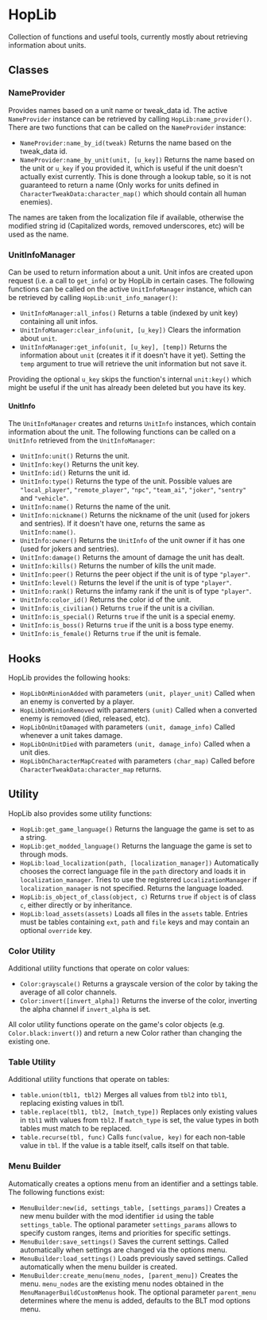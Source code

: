 # HopLib

Collection of functions and useful tools, currently mostly about retrieving information about units.

## Classes

### NameProvider

Provides names based on a unit name or tweak_data id. The active ``NameProvider`` instance can be retrieved by calling ``HopLib:name_provider()``. There are two functions that can be called on the ``NameProvider`` instance:

- ``NameProvider:name_by_id(tweak)`` Returns the name based on the tweak_data id.
- ``NameProvider:name_by_unit(unit, [u_key])`` Returns the name based on the unit or ``u_key`` if you provided it, which is useful if the unit doesn't actually exist currently. This is done through a lookup table, so it is not guaranteed to return a name (Only works for units defined in ``CharacterTweakData:character_map()`` which should contain all human enemies).

The names are taken from the localization file if available, otherwise the modified string id (Capitalized words, removed underscores, etc) will be used as the name.

### UnitInfoManager

Can be used to return information about a unit. Unit infos are created upon request (i.e. a call to ``get_info``) or by HopLib in certain cases. The following functions can be called on the active ``UnitInfoManager`` instance, which can be retrieved by calling ``HopLib:unit_info_manager()``:

- ``UnitInfoManager:all_infos()`` Returns a table (indexed by unit key) containing all unit infos.
- ``UnitInfoManager:clear_info(unit, [u_key])`` Clears the information about ``unit``.
- ``UnitInfoManager:get_info(unit, [u_key], [temp])`` Returns the information about ``unit`` (creates it if it doesn't have it yet). Setting the ``temp`` argument to true will retrieve the unit information but not save it.

Providing the optional ``u_key`` skips the function's internal ``unit:key()`` which might be useful if the unit has already been deleted but you have its key.

#### UnitInfo

The ``UnitInfoManager`` creates and returns ``UnitInfo`` instances, which contain information about the unit. The following functions can be called on a ``UnitInfo`` retrieved from the ``UnitInfoManager``:

- ``UnitInfo:unit()`` Returns the unit.
- ``UnitInfo:key()`` Returns the unit key.
- ``UnitInfo:id()`` Returns the unit id.
- ``UnitInfo:type()`` Returns the type of the unit. Possible values are ``"local_player"``, ``"remote_player"``, ``"npc"``, ``"team_ai"``, ``"joker"``, ``"sentry"`` and ``"vehicle"``.
- ``UnitInfo:name()`` Returns the name of the unit.
- ``UnitInfo:nickname()`` Returns the nickname of the unit (used for jokers and sentries). If it doesn't have one, returns the same as ``UnitInfo:name()``.
- ``UnitInfo:owner()`` Returns the ``UnitInfo`` of the unit owner if it has one (used for jokers and sentries).
- ``UnitInfo:damage()`` Returns the amount of damage the unit has dealt.
- ``UnitInfo:kills()`` Returns the number of kills the unit made.
- ``UnitInfo:peer()`` Returns the peer object if the unit is of type ``"player"``.
- ``UnitInfo:level()`` Returns the level if the unit is of type ``"player"``.
- ``UnitInfo:rank()`` Returns the infamy rank if the unit is of type ``"player"``.
- ``UnitInfo:color_id()`` Returns the color id of the unit.
- ``UnitInfo:is_civilian()`` Returns ``true`` if the unit is a civilian.
- ``UnitInfo:is_special()`` Returns ``true`` if the unit is a special enemy.
- ``UnitInfo:is_boss()`` Returns ``true`` if the unit is a boss type enemy.
- ``UnitInfo:is_female()`` Returns ``true`` if the unit is female.

## Hooks

HopLib provides the following hooks:

- ``HopLibOnMinionAdded`` with parameters ``(unit, player_unit)`` Called when an enemy is converted by a player.
- ``HopLibOnMinionRemoved`` with parameters ``(unit)`` Called when a converted enemy is removed (died, released, etc).
- ``HopLibOnUnitDamaged`` with parameters ``(unit, damage_info)`` Called whenever a unit takes damage.
- ``HopLibOnUnitDied`` with parameters ``(unit, damage_info)`` Called when a unit dies.
- ``HopLibOnCharacterMapCreated`` with parameters ``(char_map)`` Called before ``CharacterTweakData:character_map`` returns.

## Utility

HopLib also provides some utility functions:

- ``HopLib:get_game_language()`` Returns the language the game is set to as a string.
- ``HopLib:get_modded_language()`` Returns the language the game is set to through mods.
- ``HopLib:load_localization(path, [localization_manager])`` Automatically chooses the correct language file in the ``path`` directory and loads it in ``localization_manager``. Tries to use the registered ``LocalizationManager`` if ``localization_manager`` is not specified. Returns the language loaded.
- ``HopLib:is_object_of_class(object, c)`` Returns ``true`` if ``object`` is of class ``c``, either directly or by inheritance.
- ``HopLib:load_assets(assets)`` Loads all files in the ``assets`` table. Entries must be tables containing ``ext``, ``path`` and ``file`` keys and may contain an optional ``override`` key.

### Color Utility

Additional utility functions that operate on color values:

- ``Color:grayscale()`` Returns a grayscale version of the color by taking the average of all color channels.
- ``Color:invert([invert_alpha])`` Returns the inverse of the color, inverting the alpha channel if ``invert_alpha`` is set.

All color utility functions operate on the game's color objects (e.g. ``Color.black:invert()``) and return a new Color rather than changing the existing one.

### Table Utility

Additional utility functions that operate on tables:

- ``table.union(tbl1, tbl2)`` Merges all values from ``tbl2`` into ``tbl1``, replacing existing values in tbl1.
- ``table.replace(tbl1, tbl2, [match_type])`` Replaces only existing values in ``tbl1`` with values from ``tbl2``. If ``match_type`` is set, the value types in both tables must match to be replaced.
- ``table.recurse(tbl, func)`` Calls ``func(value, key)`` for each non-table value in ``tbl``. If the value is a table itself, calls itself on that table.

### Menu Builder

Automatically creates a options menu from an identifier and a settings table. The following functions exist:

- ``MenuBuilder:new(id, settings_table, [settings_params])`` Creates a new menu builder with the mod identifier ``id`` using the table ``settings_table``. The optional parameter ``settings_params`` allows to specify custom ranges, items and priorities for specific settings.
- ``MenuBuilder:save_settings()`` Saves the current settings. Called automatically when settings are changed via the options menu.
- ``MenuBuilder:load_settings()`` Loads previously saved settings. Called automatically when the menu builder is created.
- ``MenuBuilder:create_menu(menu_nodes, [parent_menu])`` Creates the menu. ``menu_nodes`` are the existing menu nodes obtained in the ``MenuManagerBuildCustomMenus`` hook.  The optional parameter ``parent_menu`` determines where the menu is added, defaults to the BLT mod options menu.
